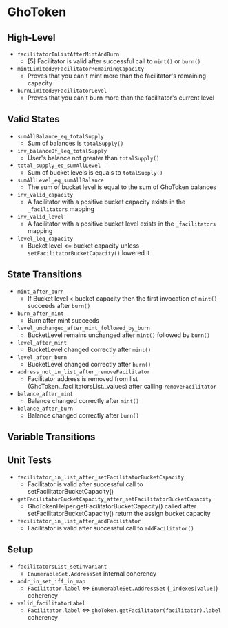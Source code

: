 # GhoToken

## High-Level

- `facilitatorInListAfterMintAndBurn`
  - [5] Facilitator is valid after successful call to `mint()` or `burn()`
- `mintLimitedByFacilitatorRemainingCapacity`
  - Proves that you can't mint more than the facilitator's remaining capacity
- `burnLimitedByFacilitatorLevel`
  - Proves that you can't burn more than the facilitator's current level

## Valid States

- `sumAllBalance_eq_totalSupply`
  - Sum of balances is `totalSupply()`
- `inv_balanceOf_leq_totalSupply`
  - User's balance not greater than `totalSupply()`
- `total_supply_eq_sumAllLevel`
  - Sum of bucket levels is equals to `totalSupply()`
- `sumAllLevel_eq_sumAllBalance`
  - The sum of bucket level is equal to the sum of GhoToken balances
- `inv_valid_capacity`
  - A facilitator with a positive bucket capacity exists in the `_facilitators` mapping
- `inv_valid_level`
  - A facilitator with a positive bucket level exists in the `_facilitators` mapping
- `level_leq_capacity`
  - Bucket level <= bucket capacity unless `setFacilitatorBucketCapacity()` lowered it

## State Transitions

- `mint_after_burn`
  - If Bucket level < bucket capacity then the first invocation of `mint()` succeeds after `burn()`
- `burn_after_mint`
  - Burn after mint succeeds
- `level_unchanged_after_mint_followed_by_burn`
  - BucketLevel remains unchanged after `mint()` followed by `burn()`
- `level_after_mint`
  - BucketLevel changed correctly after `mint()`
- `level_after_burn`
  - BucketLevel changed correctly after `burn()`
- `address_not_in_list_after_removeFacilitator`
  - Facilitator address is removed from list (GhoToken.\_facilitatorsList.\_values) after calling `removeFacilitator`
- `balance_after_mint`
  - Balance changed correctly after `mint()`
- `balance_after_burn`
  - Balance changed correctly after `burn()`

## Variable Transitions

## Unit Tests

- `facilitator_in_list_after_setFacilitatorBucketCapacity`
  - Facilitator is valid after successful call to setFacilitatorBucketCapacity()
- `getFacilitatorBucketCapacity_after_setFacilitatorBucketCapacity`
  - GhoTokenHelper.getFacilitatorBucketCapacity() called after setFacilitatorBucketCapacity() return the assign bucket capacity
- `facilitator_in_list_after_addFacilitator`
  - Facilitator is valid after successful call to `addFacilitator()`

## Setup

- `facilitatorsList_setInvariant`
  - `EnumerableSet.AddressSet` internal coherency
- `addr_in_set_iff_in_map`
  - `Facilitator.label` <=> `EnumerableSet.AddressSet` (`_indexes[value]`) coherency
- `valid_facilitatorLabel`
  - `Facilitator.label` <=> `ghoToken.getFacilitator(facilitator).label` coherency
